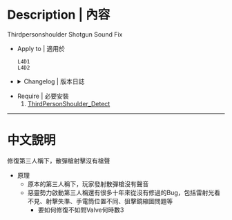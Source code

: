 # Description | 內容
Thirdpersonshoulder Shotgun Sound Fix

* Apply to | 適用於
	```
	L4D1
	L4D2
	```

* <details><summary>Changelog | 版本日誌</summary>

	* v1.2 (2022-11-29)
		* Combine windows and linux
		* Remake Code
	* v1.1
		* [Original Plugin By MasterMind420](https://forums.alliedmods.net/showthread.php?t=298776)
</details>

* Require | 必要安裝
	1. [ThirdPersonShoulder_Detect](https://forums.alliedmods.net/showthread.php?t=298649)

- - - -
# 中文說明
修復第三人稱下，散彈槍射擊沒有槍聲

* 原理
	* 原本的第三人稱下，玩家發射散彈槍沒有聲音
	* 惡靈勢力啟動第三人稱還有很多十年來從沒有修過的Bug，包括雷射光看不見、射擊失準、手電筒位置不同、狙擊鏡縮圖問題等
		* 要如何修復不如問Valve何時數3
	